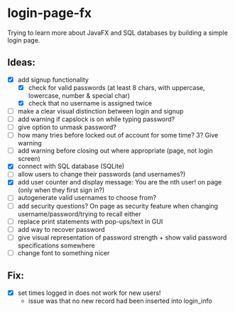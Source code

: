 # login-page-fx

Trying to learn more about JavaFX and SQL databases by building a simple login page.

## Ideas:

- [X] add signup functionality
    - [X] check for valid passwords (at least 8 chars, with uppercase, lowercase, number & special char)
    - [X] check that no username is assigned twice
- [ ] make a clear visual distinction between login and signup
- [ ] add warning if capslock is on while typing password?
- [ ] give option to unmask password?
- [ ] how many tries before locked out of account for some time? 3? Give warning
- [ ] add warning before closing out where appropriate (page, not login screen)
- [X] connect with SQL database (SQLite)
- [ ] allow users to change their passwords (and usernames?)
- [X] add user counter and display message: You are the nth user! on page (only when they first sign in?)
- [ ] autogenerate valid usernames to choose from?
- [ ] add security questions? On page as security feature when changing username/password/trying to recall either
- [ ] replace print statements with pop-ups/text in GUI
- [ ] add way to recover password
- [ ] give visual representation of password strength + show valid password specifications somewhere
- [ ] change font to something nicer

## Fix:

- [X] set times logged in does not work for new users!
  - issue was that no new record had been inserted into login_info 
